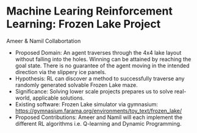 # Machine Learing Reinforcement Learning: Frozen Lake Project

Ameer & Namil Collabortation

- Proposed Domain: An agent traverses through the 4x4 lake layout without falling into the holes. Winning can be attained by reaching the goal state. There is no guarantee of the agent moving in the intended direction via the slippery ice panels. 
- Hypothesis: RL can discover a method to successfully traverse any randomly generated solvable Frozen Lake maze. 
- Significance: Solving lower scale projects prepares us to solve real-world, applicable solutions. 
- Existing software: Frozen Lake simulator via gymnasium: https://gymnasium.farama.org/environments/toy_text/frozen_lake/
- Proposed Contributions: Ameer and Namil will each implement the different RL algorithms i.e. Q-learning and Dynamic Programming.
